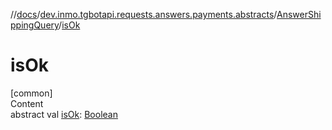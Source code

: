 //[docs](../../../index.md)/[dev.inmo.tgbotapi.requests.answers.payments.abstracts](../index.md)/[AnswerShippingQuery](index.md)/[isOk](is-ok.md)



# isOk  
[common]  
Content  
abstract val [isOk](is-ok.md): [Boolean](https://kotlinlang.org/api/latest/jvm/stdlib/kotlin/-boolean/index.html)  



